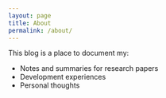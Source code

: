 ```yaml
---
layout: page
title: About
permalink: /about/
---
```

This blog is a place to document my:

* Notes and summaries for research papers
* Development experiences
* Personal thoughts